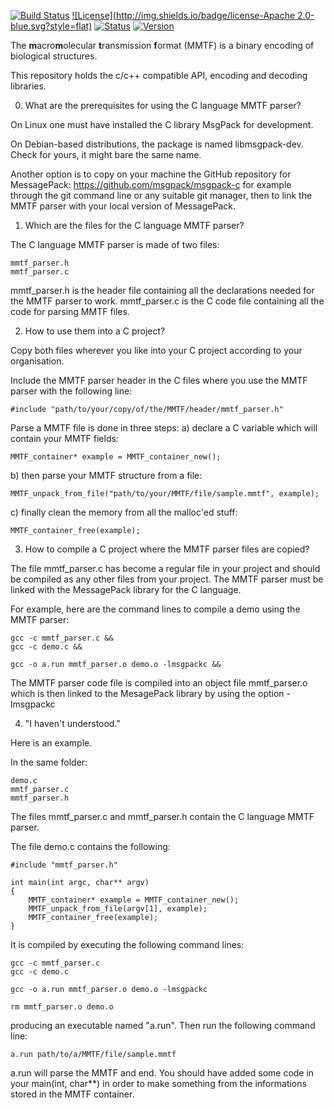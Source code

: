 [![Build Status](https://travis-ci.org/rcsb/mmtf-c.svg?branch=master)](https://travis-ci.org/rcsb/mmtf-c)
[![License](http://img.shields.io/badge/license-Apache 2.0-blue.svg?style=flat)](https://github.com/rcsb/mmtf-java/blob/master/LICENSE.txt)
[![Status](http://img.shields.io/badge/status-beta-red.svg?style=flat)](https://github.com/rcsb/mmtf-python/)
[![Version](http://img.shields.io/badge/version-0.0.1-blue.svg?style=flat)](https://github.com/rcsb/mmtf-c/)

The **m**acro**m**olecular **t**ransmission **f**ormat (MMTF) is a binary encoding of biological structures.

This repository holds the c/c++ compatible API, encoding and decoding libraries. 

0) What are the prerequisites for using the C language MMTF parser?

On Linux one must have installed the C library MsgPack for development.

On Debian-based distributions, the package is named libmsgpack-dev. Check for yours, it might bare the same name.

Another option is to copy on your machine the GitHub repository for MessagePack:
	https://github.com/msgpack/msgpack-c
for example through the git command line or any suitable git manager, then to link the MMTF parser with your local version of MessagePack.



1) Which are the files for the C language MMTF parser?

The C language MMTF parser is made of two files:

	mmtf_parser.h
	mmtf_parser.c

mmtf_parser.h is the header file containing all the declarations needed for the MMTF parser to work.
mmtf_parser.c is the C code file containing all the code for parsing MMTF files.



2) How to use them into a C project?

Copy both files wherever you like into your C project according to your organisation.

Include the MMTF parser header in the C files where you use the MMTF parser with the following line:

	#include "path/to/your/copy/of/the/MMTF/header/mmtf_parser.h"

Parse a MMTF file is done in three steps:
a) declare a C variable which will contain your MMTF fields:

	MMTF_container* example = MMTF_container_new();

b) then parse your MMTF structure from a file:

	MMTF_unpack_from_file("path/to/your/MMTF/file/sample.mmtf", example);

c) finally clean the memory from all the malloc'ed stuff:

	MMTF_container_free(example);



3) How to compile a C project where the MMTF parser files are copied?

The file mmtf_parser.c has become a regular file in your project and should be compiled as any other files from your project. The MMTF parser must be linked with the MessagePack library for the C language.

For example, here are the command lines to compile a demo using the MMTF parser:

	gcc -c mmtf_parser.c &&
	gcc -c demo.c &&

	gcc -o a.run mmtf_parser.o demo.o -lmsgpackc &&

The MMTF parser code file is compiled into an object file mmtf_parser.o which is then linked to the MesagePack library by using the option -lmsgpackc



4) "I haven't understood."

Here is an example.

In the same folder:

	demo.c
	mmtf_parser.c
	mmtf_parser.h

The files mmtf_parser.c and mmtf_parser.h contain the C language MMTF parser.

The file demo.c contains the following:

	#include "mmtf_parser.h"

	int main(int argc, char** argv)
	{
		MMTF_container* example = MMTF_container_new();
		MMTF_unpack_from_file(argv[1], example);
		MMTF_container_free(example);
	}

It is compiled by executing the following command lines:

	gcc -c mmtf_parser.c
	gcc -c demo.c

	gcc -o a.run mmtf_parser.o demo.o -lmsgpackc

	rm mmtf_parser.o demo.o

producing an executable named "a.run". Then run the following command line:

	a.run path/to/a/MMTF/file/sample.mmtf

a.run will parse the MMTF and end. You should have added some code in your main(int, char**) in order to make something from the informations stored in the MMTF container.


